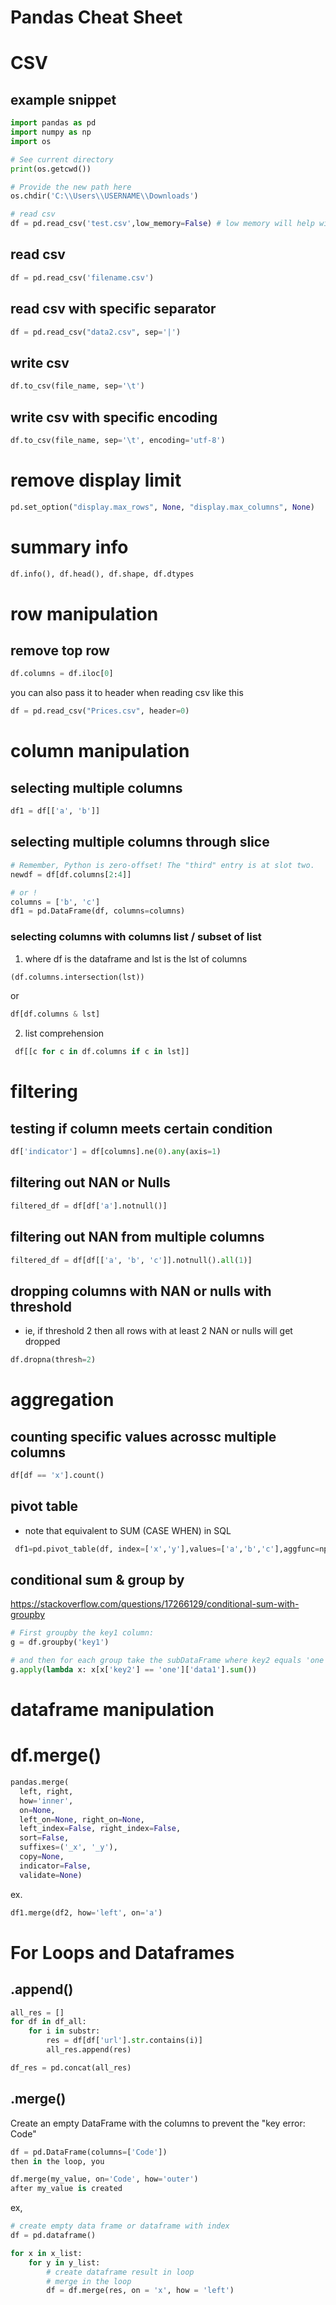 # Pandas Cheat Sheet

# CSV

## example snippet
```python
import pandas as pd
import numpy as np
import os

# See current directory
print(os.getcwd())

# Provide the new path here
os.chdir('C:\\Users\\USERNAME\\Downloads')  

# read csv 
df = pd.read_csv('test.csv',low_memory=False) # low memory will help with super large dataframes and datatype conversion errors 
```
## read csv
```python
df = pd.read_csv('filename.csv')
```
## read csv with specific separator
```python
df = pd.read_csv("data2.csv", sep='|')
```
## write csv
```python
df.to_csv(file_name, sep='\t')
```
## write csv with specific encoding 
```python
df.to_csv(file_name, sep='\t', encoding='utf-8')
```

# remove display limit

```python
pd.set_option("display.max_rows", None, "display.max_columns", None)
```

# summary info

```python
df.info(), df.head(), df.shape, df.dtypes
```
# row manipulation

## remove top row
```python
df.columns = df.iloc[0]
```
you can also pass it to header when reading csv like this 
```python
df = pd.read_csv("Prices.csv", header=0)
```

# column manipulation 

## selecting multiple columns
```python
df1 = df[['a', 'b']]
```
## selecting multiple columns through slice 
```python
# Remember, Python is zero-offset! The "third" entry is at slot two.
newdf = df[df.columns[2:4]]

# or ! 
columns = ['b', 'c']
df1 = pd.DataFrame(df, columns=columns)
```
### selecting columns with columns list / subset of list 
1. where df is the dataframe and lst is the lst of columns 
```python
(df.columns.intersection(lst))
```
or 
```python
df[df.columns & lst]
```
2. list comprehension

```python
 df[[c for c in df.columns if c in lst]]
```

# filtering

## testing if column meets certain condition
```python
df['indicator'] = df[columns].ne(0).any(axis=1)
```
## filtering out NAN or Nulls
```python
filtered_df = df[df['a'].notnull()]
```
## filtering out NAN from multiple columns
```python
filtered_df = df[df[['a', 'b', 'c']].notnull().all(1)]
```
## dropping columns with NAN or nulls with threshold
- ie, if threshold 2 then all rows with at least 2 NAN or nulls will get dropped 
```python
df.dropna(thresh=2)
```

# aggregation 

## counting specific values acrossc multiple columns

```python
df[df == 'x'].count()
```

## pivot table
- note that equivalent to SUM (CASE WHEN) in SQL 
```python
 df1=pd.pivot_table(df, index=['x','y'],values=['a','b','c'],aggfunc=np.sum)
```

## conditional sum & group by 
https://stackoverflow.com/questions/17266129/conditional-sum-with-groupby

```python
# First groupby the key1 column:
g = df.groupby('key1')

# and then for each group take the subDataFrame where key2 equals 'one' and sum the data1 column:
g.apply(lambda x: x[x['key2'] == 'one']['data1'].sum())
```

# dataframe manipulation
# df.merge()

```python
pandas.merge(
  left, right,
  how='inner',
  on=None,
  left_on=None, right_on=None,
  left_index=False, right_index=False,
  sort=False,
  suffixes=('_x', '_y'),
  copy=None,
  indicator=False,
  validate=None)
```
ex.
```python
df1.merge(df2, how='left', on='a')
```

# For Loops and Dataframes 

## .append()

```python
all_res = []
for df in df_all:
    for i in substr:
        res = df[df['url'].str.contains(i)]
        all_res.append(res)

df_res = pd.concat(all_res)
```

## .merge()

Create an empty DataFrame with the columns to prevent the "key error: Code"
```python
df = pd.DataFrame(columns=['Code']) 
then in the loop, you

df.merge(my_value, on='Code', how='outer') 
after my_value is created
```
ex, 
```python
# create empty data frame or dataframe with index 
df = pd.dataframe()

for x in x_list:
    for y in y_list:
        # create dataframe result in loop
        # merge in the loop
        df = df.merge(res, on = 'x', how = 'left')
```
